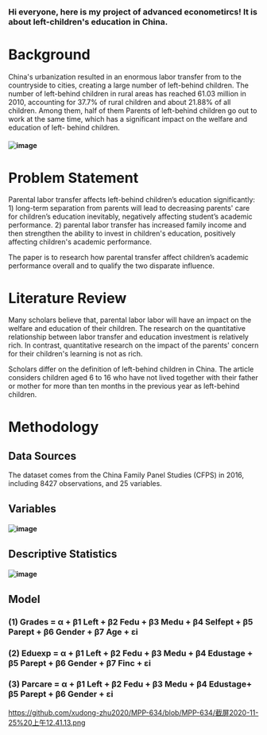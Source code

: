 ### Hi everyone, here is my project of advanced econometircs! It is about left-children's education in China.

# Background
China's urbanization resulted in an enormous labor transfer from to the countryside to cities, creating a large number of left-behind children. The number of left-behind children in rural areas has reached 61.03 million in 2010, accounting for 37.7% of rural children and about 21.88% of all children. Among them, half of them Parents of left-behind children go out to work at the same time, which has a significant impact on the welfare and education of left-  behind children.
#### ![image](https://github.com/xudong-zhu2020/MPP-634/blob/MPP-634/截屏2020-11-25%20上午12.01.10.png) 

# Problem Statement
Parental labor transfer affects left-behind children’s education significantly: 1) long-term separation from parents will lead to decreasing parents' care for children’s education inevitably, negatively affecting student’s academic performance. 2) parental labor transfer has increased family income and then strengthen the ability to invest in children's education, positively affecting children's academic performance. 

The paper is to research how parental transfer affect children’s academic performance overall and to qualify the two disparate influence.

# Literature Review
Many scholars believe that, parental labor labor will have an impact on the welfare and education of their children. The research on the quantitative relationship between labor transfer and education investment is relatively rich. In contrast, quantitative research on the impact of the parents' concern for their children's learning is not as rich.

Scholars differ on the definition of left-behind children in China. The article considers children aged 6 to 16 who have not lived together with their father or mother for more than ten months in the previous year as left-behind children.

# Methodology
## Data Sources
The dataset comes from the China Family Panel Studies (CFPS) in 2016, including 8427 observations, and 25 variables.

## Variables
#### ![image](https://github.com/xudong-zhu2020/MPP-634/blob/MPP-634/截屏2020-11-25%20上午12.28.02.png)

## Descriptive Statistics
#### ![image](https://github.com/xudong-zhu2020/MPP-634/blob/MPP-634/截屏2020-11-25%20上午12.32.29.png)


## Model
### (1) Grades = α + β1 Left + β2 Fedu + β3 Medu + β4 Selfept + β5 Parept + β6 Gender + β7 Age + εi                       
### (2) Eduexp = α + β1 Left + β2 Fedu + β3 Medu + β4 Edustage + β5 Parept + β6 Gender + β7 Finc + εi                     
### (3) Parcare = α + β1 Left + β2 Fedu + β3 Medu + β4 Edustage+ β5 Parept + β6 Gender + εi  



https://github.com/xudong-zhu2020/MPP-634/blob/MPP-634/截屏2020-11-25%20上午12.41.13.png


